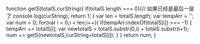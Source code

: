 function getS(totalS,curString){
    if(totalS.length === 0){// 如果已经是最后一层了
        console.log(curString);
        return 1;
    }
    var len = totalS.length;
    var tempArr = '';
    var num = 0;
    for(var i = 0;i < len;i++){
        if(tempArr.indexOf(totalS[i]) === -1) {
            tempArr += totalS[i];
            var newtotalS = totalS.substr(0,i) + totalS.substr(i+1);
            num += getS(newtotalS,curString+totalS[i]);
        }
    }
    return num;
 }
